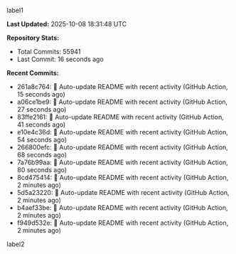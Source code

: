 
label1 
<!-- ACTIVITY_START -->
**Last Updated:** 2025-10-08 18:31:48 UTC

**Repository Stats:**
- Total Commits: 55941
- Last Commit: 16 seconds ago

**Recent Commits:**
- 261a8c764: 🤖 Auto-update README with recent activity (GitHub Action, 15 seconds ago)
- a06ce1be9: 🤖 Auto-update README with recent activity (GitHub Action, 27 seconds ago)
- 83ffe2161: 🤖 Auto-update README with recent activity (GitHub Action, 41 seconds ago)
- e10e4c36d: 🤖 Auto-update README with recent activity (GitHub Action, 54 seconds ago)
- 266800efc: 🤖 Auto-update README with recent activity (GitHub Action, 68 seconds ago)
- 7a76b99aa: 🤖 Auto-update README with recent activity (GitHub Action, 80 seconds ago)
- 8cd475414: 🤖 Auto-update README with recent activity (GitHub Action, 2 minutes ago)
- 5d5a23220: 🤖 Auto-update README with recent activity (GitHub Action, 2 minutes ago)
- b4aef33be: 🤖 Auto-update README with recent activity (GitHub Action, 2 minutes ago)
- f949d532e: 🤖 Auto-update README with recent activity (GitHub Action, 2 minutes ago)
<!-- ACTIVITY_END -->

label2

